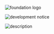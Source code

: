 ![foundation logo](https://www.vindere.us/img/header.png)

![development notice](https://www.vindere.us/img/dev_notice.png)

![description](https://www.vindere.us/img/description.png)
